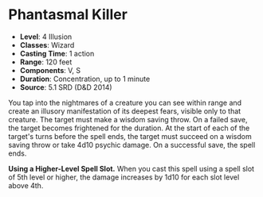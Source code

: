 # Phantasmal Killer

- **Level**: 4 Illusion
- **Classes**: Wizard
- **Casting Time**: 1 action
- **Range**: 120 feet
- **Components**: V, S
- **Duration**: Concentration, up to 1 minute
- **Source**: 5.1 SRD (D&D 2014)

You tap into the nightmares of a creature you can see within range and create an illusory manifestation of its deepest fears, visible only to that creature. The target must make a wisdom saving throw. On a failed save, the target becomes frightened for the duration. At the start of each of the target's turns before the spell ends, the target must succeed on a wisdom saving throw or take 4d10 psychic damage. On a successful save, the spell ends.

**Using a Higher-Level Spell Slot.** When you cast this spell using a spell slot of 5th level or higher, the damage increases by 1d10 for each slot level above 4th.
